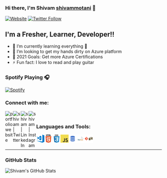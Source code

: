 ### Hi there, I'm Shivam [shivammotani][website] 👋

[![Website](https://img.shields.io/website?label=Shivam%20Motani&style=flat-square&up_message=Portfolio&url=https%3A%2F%2Fshivammotani.github.io%2Fmy-profile%2F)](https://shivammotani.github.io/my-profile/)
[![Twitter Follow](https://img.shields.io/twitter/follow/shivammotani?color=1DA1F2&label=Follow%20%40shivammotani&logo=Twitter&style=flat-square)](https://twitter.com/intent/follow?screen_name=shivammotani)

## I'm a Fresher, Learner, Developer!!

- 🌱 I’m currently learning everything 🤣
- 👯 I’m looking to get my hands dirty on Azure platform
- 🥅 2021 Goals: Get more Azure Certifications
- ⚡ Fun fact: I love to read and play guitar

### Spotify Playing 🎧

[![Spotify](https://novatoremz.vercel.app/api/spotify)](https://open.spotify.com/user/shivam.motani)

### Connect with me:

[<img align="left" alt="portfolio website" width="25px" src="https://www.svgrepo.com/show/292465/html-website.svg" />][website]
[<img align="left" alt="shivam | Twitter" width="25px" src="https://www.svgrepo.com/show/157815/twitter.svg" />][twitter]
[<img align="left" alt="shivam | LinkedIn" width="25px" src="https://www.svgrepo.com/show/70809/linkedin.svg" />][linkedin]
[<img align="left" alt="shivam | Instagram" width="25px" src="https://www.svgrepo.com/show/111199/instagram.svg" />][instagram]

<br />

### Languages and Tools:

<img align="left" alt="Visual Studio Code" width="26px" src="https://raw.githubusercontent.com/github/explore/80688e429a7d4ef2fca1e82350fe8e3517d3494d/topics/visual-studio-code/visual-studio-code.png" />
<img align="left" alt="HTML5" width="26px" src="https://raw.githubusercontent.com/github/explore/80688e429a7d4ef2fca1e82350fe8e3517d3494d/topics/html/html.png" />
<img align="left" alt="CSS3" width="26px" src="https://raw.githubusercontent.com/github/explore/80688e429a7d4ef2fca1e82350fe8e3517d3494d/topics/css/css.png" />
<img align="left" alt="JavaScript" width="26px" src="https://raw.githubusercontent.com/github/explore/80688e429a7d4ef2fca1e82350fe8e3517d3494d/topics/javascript/javascript.png" />
<img align="left" alt="SQL" width="26px" src="https://raw.githubusercontent.com/github/explore/80688e429a7d4ef2fca1e82350fe8e3517d3494d/topics/sql/sql.png" />
<img align="left" alt="MySQL" width="26px" src="https://raw.githubusercontent.com/github/explore/80688e429a7d4ef2fca1e82350fe8e3517d3494d/topics/mysql/mysql.png" />
<img align="left" alt="Git" width="26px" src="https://raw.githubusercontent.com/github/explore/80688e429a7d4ef2fca1e82350fe8e3517d3494d/topics/git/git.png" />

<br />
<br />

---

### GitHub Stats

<img align="left" alt="Shivam's GitHub Stats" src="https://github-readme-stats.codestackr.vercel.app/api?username=shivammotani&show_icons=true&hide_border=true" />

[website]: https://shivammotani.github.io/my-profile/
[twitter]: https://twitter.com/shivammotani/
[instagram]: https://www.instagram.com/real_shivam/
[linkedin]: https://in.linkedin.com/in/shivam-motani-9418b082/
